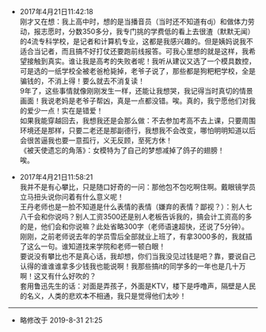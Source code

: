 - 2017年4月21日11:42:18  
刚才又在想：我上高中时，想的是当播音员（当时还不知道有dj）和做体力劳动，报志愿时，分数350多分，我专门挑的学费低的看上去很渣（默默无闻）的4流专科学校，是记者和计算机专业，这都是我感兴趣的。但是姨妈说我不适合当记者，而且搞不好打仗还要跑前线报答。可我心里想的就是这样，我希望接触到真实。谁让我是高考的失败者呢！我听从建议又选了一个模具数控，可是选的一纸学校全被老爸枪毙掉，老爷子说了，那些都是狗粑粑学校，全是骗钱的，不消上得！要么就去不消复读！  
9年了，这些事情就像刚刚发生一样，还能让我想哭，我记得当时真切的情景画面！我说老妈是老爷子帮凶，真是一点都没错。唉。真的，我宁愿他们对我的爱少一点！实在是错爱！  
如果我能穿越回去，我想我还是会那么做：不去参加考高不去上课，只要周围环境还是那样，只要二老还是那副德行，我想我不会改变，哪怕明明知道以后会很苦逼我也要一意孤行，义无反顾，至死方休！  
《被天使遗忘的角落》：女模特为了自己的梦想减掉了鸽子的翅膀！  
唉。

- 2017年4月21日11:58:21  
我并不是有心攀比，只是随口好奇的一问：那他包不包吃啊住啊。戴眼镜学员立马扭头说你问着有什么意义呢！  
王丹老师也是一脸不知道是什么表情的表情（嫌弃的表情？鄙视？）：别人七八千会和你说吗？别人工资3500还是别人老板告诉我的，搞会计工资高的多的是，他们会和你说嘛？此处省略300字（老师语速超快，还说了5分钟）。  
刚刚，之前老师说去年的学员雪后全部就业上班了，有拿3000多的，我就插了这么一句。谁知道找来学院和老师一顿白眼！  
要说没有攀比也不是真心话，我却想，你们当我没见过钱是吧？靠，要说自己认得的谁谁谁拿多少钱我也能说啊！我那些搞it的同学多的一年也是几十万啊！这又有什么好吹的？  
套用鲁迅先生的话：对面是弄孩子，外面是KTV，楼下是呼噜声，隔壁是人民的名义，人类的悲欢本不相通，我只是觉得他们太吵！  

* * *
- 略修改于 2019-8-31 21:25
